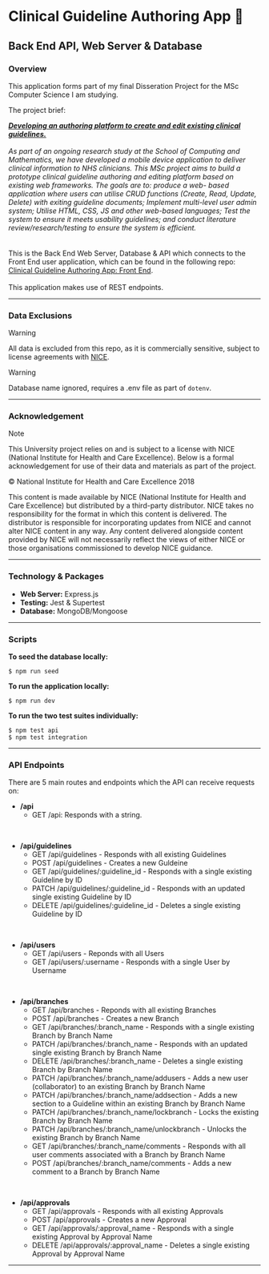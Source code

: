 # Clinical Guideline Authoring App 🏥

## Back End API, Web Server & Database

### Overview

This application forms part of my final Disseration Project for the MSc Computer Science I am studying.

The project brief:

<div>
<i>
<strong><u>Developing an authoring platform to create and edit existing clinical guidelines.</u></strong>
<br />
<br />
As part of an ongoing research study at the School of Computing and Mathematics, we have developed a mobile device application to deliver clinical information to NHS clinicians. This MSc project aims to build a prototype clinical guideline authoring and editing platform based on existing web frameworks. The goals are to: produce a web- based application where users can utilise CRUD functions (Create, Read, Update, Delete) with exiting guideline documents; Implement multi-level user admin system; Utilise HTML, CSS, JS and other web-based languages; Test the system to ensure it meets usability guidelines; and conduct literature review/research/testing to ensure the system is efficient.
</i>
</div>

<br />
<br />
This is the Back End Web Server, Database & API which connects to the Front End user application, which can be found in the following repo: <a href="https://github.com/leekli/clinical-guideline-app-FE">Clinical Guideline Authoring App: Front End</a>.
<br /><br />
This application makes use of REST endpoints.

<hr>

### Data Exclusions

> [!WARNING]
> All data is excluded from this repo, as it is commercially sensitive, subject to license agreements with <a href="https://www.nice.org.uk/">NICE</a>.

> [!WARNING]
> Database name ignored, requires a .env file as part of `dotenv`.

<hr>

### Acknowledgement

> [!NOTE]
> This University project relies on and is subject to a license with NICE (National Institute for Health and Care Excellence). Below is a formal acknowledgement for use of their data and materials as part of the project.

© National Institute for Health and Care Excellence 2018

This content is made available by NICE (National Institute for Health and Care Excellence) but distributed by a third-party distributor. NICE takes no responsibility for the format in which this content is delivered. The distributor is responsible for incorporating updates from NICE and cannot alter NICE content in any way. Any content delivered alongside content provided by NICE will not necessarily reflect the views of either NICE or those organisations commissioned to develop NICE guidance.

<hr>

### Technology & Packages

- <strong>Web Server:</strong> Express.js
- <strong>Testing:</strong> Jest & Supertest
- <strong>Database:</strong> MongoDB/Mongoose

<hr>

### Scripts

<strong>To seed the database locally:</strong>

```
$ npm run seed
```

<strong>To run the application locally:</strong>

```
$ npm run dev
```

<strong>To run the two test suites individually:</strong>

```
$ npm test api
$ npm test integration
```

<hr>

### API Endpoints

There are 5 main routes and endpoints which the API can receive requests on:

- **/api**
  - GET /api: Responds with a string.

<br />

- **/api/guidelines**
  - GET /api/guidelines - Responds with all existing Guidelines
  - POST /api/guidelines - Creates a new Guldeine
  - GET /api/guidelines/:guideline_id - Responds with a single existing Guideline by ID
  - PATCH /api/guidelines/:guideline_id - Responds with an updated single existing Guideline by ID
  - DELETE /api/guidelines/:guideline_id - Deletes a single existing Guideline by ID

<br />

- **/api/users**
  - GET /api/users - Reponds with all Users
  - GET /api/users/:username - Responds with a single User by Username

<br />

- **/api/branches**
  - GET /api/branches - Reponds with all existing Branches
  - POST /api/branches - Creates a new Branch
  - GET /api/branches/:branch_name - Responds with a single existing Branch by Branch Name
  - PATCH /api/branches/:branch_name - Responds with an updated single existing Branch by Branch Name
  - DELETE /api/branches/:branch_name - Deletes a single existing Branch by Branch Name
  - PATCH /api/branches/:branch_name/addusers - Adds a new user (collaborator) to an existing Branch by Branch Name
  - PATCH /api/branches/:branch_name/addsection - Adds a new section to a Guideline within an existing Branch by Branch Name
  - PATCH /api/branches/:branch_name/lockbranch - Locks the existing Branch by Branch Name
  - PATCH /api/branches/:branch_name/unlockbranch - Unlocks the existing Branch by Branch Name
  - GET /api/branches/:branch_name/comments - Responds with all user comments associated with a Branch by Branch Name
  - POST /api/branches/:branch_name/comments - Adds a new comment to a Branch by Branch Name

<br />

- **/api/approvals**
  - GET /api/approvals - Responds with all existing Approvals
  - POST /api/approvals - Creates a new Approval
  - GET /api/approvals/:approval_name - Responds with a single existing Approval by Approval Name
  - DELETE /api/approvals/:approval_name - Deletes a single existing Approval by Approval Name

<hr>
